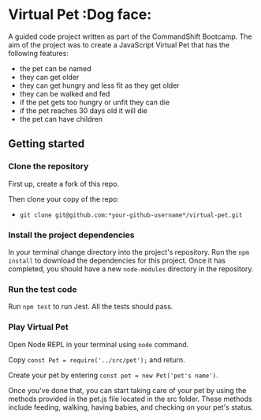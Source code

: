 # Virtual Pet :Dog face:

A guided code project written as part of the CommandShift Bootcamp. The aim of the project was to create a JavaScript Virtual Pet that has the following features: 
- the pet can be named
- they can get older 
- they can get hungry and less fit as they get older
- they can be walked and fed
- if the pet gets too hungry or unfit they can die
- if the pet reaches 30 days old it will die
- the pet can have children

## Getting started

### Clone the repository

First up, create a fork of this repo. 

Then clone your copy of the repo: 

- `git clone git@github.com:*your-github-username*/virtual-pet.git` 

### Install the project dependencies 

In your terminal change directory into the project's repository. Run the `npm install` to download the dependencies for this project. Once it has completed, you should have a new `node-modules` directory in the repository. 

### Run the test code 

Run `npm test` to run Jest. All the tests should pass. 

### Play Virtual Pet

Open Node REPL in your terminal using `node` command. 

Copy  `const Pet = require('../src/pet');` and return. 

Create your pet by entering `const pet = new Pet('pet's name')`. 

Once you've done that, you can start taking care of your pet by using the methods provided in the pet.js file located in the src folder. These methods include feeding, walking, having babies, and checking on your pet's status.




